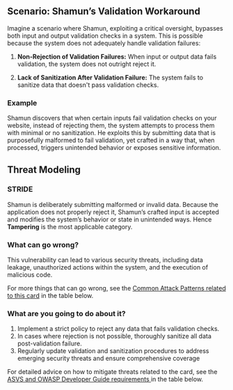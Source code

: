 ## Scenario: Shamun’s Validation Workaround

Imagine a scenario where Shamun, exploiting a critical oversight, bypasses both input and output validation checks in a system. This is possible because the system does not adequately handle validation failures:

1. **Non-Rejection of Validation Failures:** When input or output data fails validation, the system does not outright reject it.

2. **Lack of Sanitization After Validation Failure:** The system fails to sanitize data that doesn't pass validation checks.

### Example

Shamun discovers that when certain inputs fail validation checks on your website, instead of rejecting them, the system attempts to process them with minimal or no sanitization. He exploits this by submitting data that is purposefully malformed to fail validation, yet crafted in a way that, when processed, triggers unintended behavior or exposes sensitive information.

## Threat Modeling

### STRIDE

Shamun is deliberately submitting malformed or invalid data.
Because the application does not properly reject it, Shamun’s crafted input is accepted and modifies the system’s behavior or state in unintended ways. Hence **Tampering** is the most applicable category.

### What can go wrong?

This vulnerability can lead to various security threats, including data leakage, unauthorized actions within the system, and the execution of malicious code.

For more things that can go wrong, see the [Common Attack Patterns related to this card](#mapping 'Common Attack Patterns related to this card [internal]') in the table below.

### What are you going to do about it?

1. Implement a strict policy to reject any data that fails validation checks. 
2. In cases where rejection is not possible, thoroughly sanitize all data post-validation failure. 
3. Regularly update validation and sanitization procedures to address emerging security threats and ensure comprehensive coverage

For detailed advice on how to mitigate threats related to the card, see the [ASVS and OWASP Developer Guide requirements ](#mapping 'ASVS and OWASP Developer Guide requirements [internal]') in the table below.
